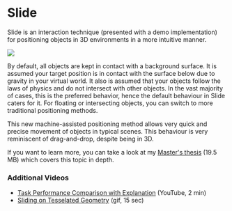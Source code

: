Slide
=====

Slide is an interaction technique (presented with a demo implementation) for positioning objects in 3D environments in a more intuitive manner.

![](https://dmitri.shuralyov.com/projects/Slide/images/Slide_1.gif)

By default, all objects are kept in contact with a background surface. It is assumed your target position is in contact with the surface below due to gravity in your virtual world. It also is assumed that your objects follow the laws of physics and do not intersect with other objects. In the vast majority of cases, this is the preferred behavior, hence the default behaviour in Slide caters for it. For floating or intersecting objects, you can switch to more traditional positioning methods.

This new machine-assisted positioning method allows very quick and precise movement of objects in typical scenes. This behaviour is very reminiscent of drag-and-drop, despite being in 3D.

If you want to learn more, you can take a look at my [Master's thesis](https://dmitri.shuralyov.com/projects/Slide/MSc-Thesis.pdf) (19.5 MB) which covers this topic in depth.

### Additional Videos

-	[Task Performance Comparison with Explanation](https://www.youtube.com/watch?v=-ynWOZeW7Zw) (YouTube, 2 min)
-	[Sliding on Tesselated Geometry](https://dmitri.shuralyov.com/projects/Slide/images/Slide_2.gif) (gif, 15 sec)
